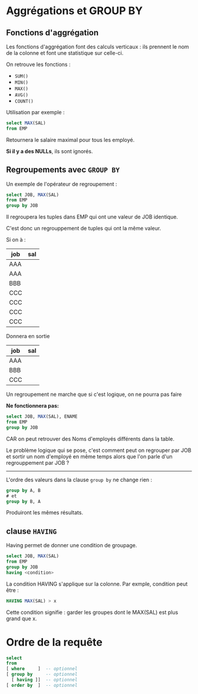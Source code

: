 # Aggrégations et GROUP BY

## Fonctions d'aggrégation

Les fonctions d'aggrégation font des calculs verticaux : ils prennent le nom de la colonne et font une statistique sur celle-ci.

On retrouve les fonctions :

- `SUM()`
- `MIN()`
- `MAX()`
- `AVG()`
- `COUNT()`

Utilisation par exemple :

```sql
select MAX(SAL)
from EMP
```

Retournera le salaire maximal pour tous les employé.

**Si il y a des NULLs**, ils sont ignorés.

## Regroupements avec `GROUP BY`

Un exemple de l'opérateur de regroupement :

```sql
select JOB, MAX(SAL)
from EMP
group by JOB
```

Il regroupera les tuples dans EMP qui ont une valeur de JOB identique.

C'est donc un regrouppement de tuples qui ont la même valeur.

Si on à :

| job | sal |
|-----|-----|
| AAA | |
| AAA | |
| BBB | |
| CCC | |
| CCC | |
| CCC | |
| CCC | |

Donnera en sortie

| job | sal |
|-----|-----|
| AAA | |
| BBB | |
| CCC | |

Un regroupement ne marche que si c'est logique, on ne pourra pas faire

**Ne fonctionnera pas:**

```sql
select JOB, MAX(SAL), ENAME
from EMP
group by JOB
```

CAR on peut retrouver des Noms d'employés différents dans la table.

Le problème logique qui se pose, c'est comment peut on regrouper par JOB et sortir un nom d'employé en même temps alors que l'on parle d'un regrouppement par JOB ?

----

L'ordre des valeurs dans la clause `group by` ne change rien :

```sql
group by A, B
# et
group by B, A
```

Produiront les mêmes résultats.

## clause `HAVING`

Having permet de donner une condition de groupage.

```sql
select JOB, MAX(SAL)
from EMP
group by JOB
having <condition>

```

La condition HAVING s'applique sur la colonne. Par exmple, condition peut être :
```sql
HAVING MAX(SAL) > x
```

Cette condition signifie : garder les groupes dont le MAX(SAL) est plus grand que x.

# Ordre de la requête

```sql
select
from
[ where     ]  -- optionnel
[ group by     -- optionnel
  [ having ]]  -- optionnel
[ order by  ]  -- optionnel
```


